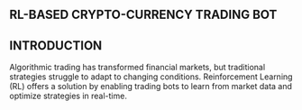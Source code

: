 ## RL-BASED CRYPTO-CURRENCY TRADING BOT

## INTRODUCTION

Algorithmic trading has transformed financial markets, but traditional strategies struggle to adapt to changing conditions. 
Reinforcement Learning (RL) offers a solution by enabling trading bots to learn from market data and optimize strategies in real-time.
